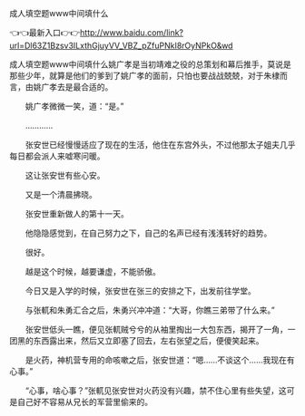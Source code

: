 成人填空题www中间填什么


👈👈最新入口👉👉http://www.baidu.com/link?url=Dl63Z1Bzsv3ILxthGjuyVV_VBZ_pZfuPNkI8rOyNPkO&wd

成人填空题www中间填什么姚广孝是当初靖难之役的总策划和幕后推手，莫说是那些少年，就算是他们的爹到了姚广孝的面前，只怕也要战战兢兢，对于朱棣而言，由姚广孝去是最合适的。

　　姚广孝微微一笑，道：“是。”

　　…………

　　张安世已经慢慢适应了现在的生活，他住在东宫外头，不过他那太子姐夫几乎每日都会派人来嘘寒问暖。

　　这让张安世有些心安。

　　又是一个清晨拂晓。

　　张安世重新做人的第十一天。

　　他隐隐感觉到，在自己努力之下，自己的名声已经有浅浅转好的趋势。

　　很好。

　　越是这个时候，越要谦虚，不能骄傲。

　　今日又是入学的时候，张安世在张三的安排之下，出发前往学堂。

　　与张軏和朱勇汇合之后，朱勇兴冲冲道：“大哥，你瞧三弟带了什么来。”

　　张安世低头一瞧，便见张軏贼兮兮的从袖里掏出一大包东西，揭开了一角，一团黑的东西露出来，然后又立即塞了回去，左右张望之后，便傻笑起来。

　　是火药，神机营专用的命咳嗽之后，张安世道：“嗯……不谈这个……我现在有心事。”

　　“心事，啥心事？”张軏见张安世对火药没有兴趣，禁不住心里有些失望，这可是自己好不容易从兄长的军营里偷来的。

